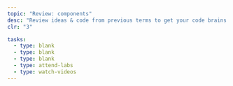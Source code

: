```yaml
---
topic: "Review: components"
desc: "Review ideas & code from previous terms to get your code brains working again."
clr: "3"

tasks:
  - type: blank
  - type: blank
  - type: blank
  - type: attend-labs
  - type: watch-videos
---
```

